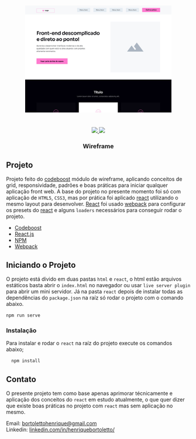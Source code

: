 <h2 align="center">
  <img src="./mockup.jpg" width="400px">
</h2>

<br />

<div align="center">
  <a href="mailto:bortolettohenrique@gmail.com" target="_blank">
    <img src="https://img.shields.io/badge/gmail-red?style=flat&logo=gmail&labelColor=white">
  </a>
  <a href="https://www.linkedin.com/in/henriquebortoletto/" target="_blank">
    <img src="https://img.shields.io/badge/linkedin-blue?style=flat&logo=linkedin&labelColor=blue">
  </a>
</div>

<h3 align="center">Wireframe</h3>

## Projeto

Projeto feito do [codeboost](https://codeboost.com.br/) módulo de wireframe, aplicando conceitos de grid, responsividade, padrões e boas práticas para iniciar qualquer aplicação front web. A base do projeto no presente momento foi só com aplicação de `HTML5`, `CSS3`, mas por prática foi aplicado [react](https://pt-br.reactjs.org/) utilizando o mesmo layout para desenvolver. [React](https://pt-br.reactjs.org/) foi usado [webpack](https://webpack.js.org/) para configurar os presets do [react](https://pt-br.reactjs.org/) e alguns `loaders` necessários para conseguir rodar o projeto.

* [Codeboost](https://codeboost.com.br/)
* [React.js](https://reactjs.org/)
* [NPM](https://www.npmjs.com/)
* [Webpack](https://webpack.js.org/)

## Iniciando o Projeto

O projeto está divido em duas pastas `html` e `react`, o html estão arquivos estáticos basta abrir o `index.html` no navegador ou usar `live server plugin` para abrir um mini servidor.
Já na pasta `react` depois de instalar todas as dependências do `package.json` na raíz só rodar o projeto com o comando abaixo.

```js
npm run serve
```

### Instalação

Para instalar e rodar o `react` na raíz do projeto execute os comandos abaixo;

```js
  npm install
```

## Contato

O presente projeto tem como base apenas aprimorar técnicamente e aplicação dos conceitos do `react` em estudo atualmente, o que quer dizer que existe boas práticas no projeto com `react` mas sem aplicação no mesmo.

Email:  <a href="mailto:bortolettohenrique@gmail.com" target="_blank">bortolettohenrique@gmail.com</a><br />
Linkedin:  <a href="https://www.linkedin.com/in/henriquebortoletto/" target="_blank">linkedin.com/in/henriquebortoletto/</a>
